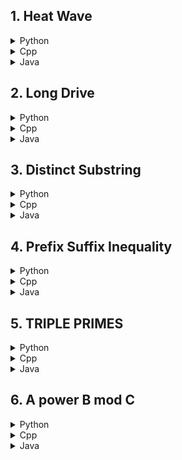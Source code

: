 ## 1. Heat Wave

<details>
<summary>Python</summary>

```python

```

</details>

<details>
<summary>Cpp</summary>

```cpp

```

</details>

<details>
<summary>Java</summary>

```java

```

</details>

## 2. Long Drive

<details>
<summary>Python</summary>

```python

```

</details>

<details>
<summary>Cpp</summary>

```cpp

```

</details>

<details>
<summary>Java</summary>

```java

```

</details>

## 3. Distinct Substring

<details>
<summary>Python</summary>

```python

```

</details>

<details>
<summary>Cpp</summary>

```cpp

```

</details>

<details>
<summary>Java</summary>

```java

```

</details>

## 4. Prefix Suffix Inequality

<details>
<summary>Python</summary>

```python

```

</details>

<details>
<summary>Cpp</summary>

```cpp

```

</details>

<details>
<summary>Java</summary>

```java

```

</details>

## 5. TRIPLE PRIMES

<details>
<summary>Python</summary>

```python

```

</details>

<details>
<summary>Cpp</summary>

```cpp

```

</details>

<details>
<summary>Java</summary>

```java

```

</details>

## 6. A power B mod C

<details>
<summary>Python</summary>

```python

```

</details>

<details>
<summary>Cpp</summary>

```cpp

```

</details>

<details>
<summary>Java</summary>

```java

```

</details>
